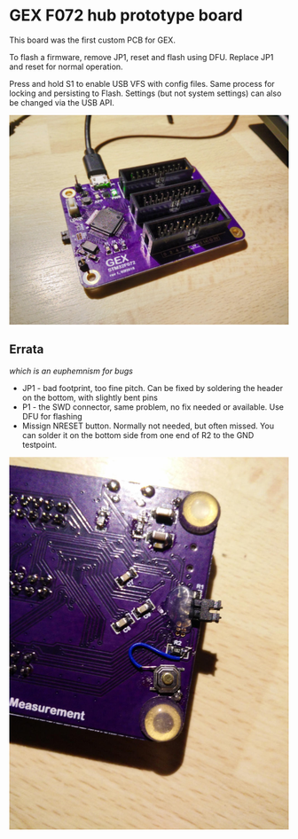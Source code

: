 GEX F072 hub prototype board
============================

This board was the first custom PCB for GEX.

To flash a firmware, remove JP1, reset and flash using DFU. Replace JP1 and reset for normal operation.

Press and hold S1 to enable USB VFS with config files. Same process for locking and persisting to Flash.
Settings (but not system settings) can also be changed via the USB API.

![photo](photo.jpg)

Errata
------

*which is an euphemnism for bugs*

- JP1 - bad footprint, too fine pitch. Can be fixed by soldering the header on the bottom, with slightly bent pins
- P1 - the SWD connector, same problem, no fix needed or available. Use DFU for flashing
- Missign NRESET button. Normally not needed, but often missed. You can solder it on the bottom side from one end of R2 to the GND testpoint.

![photo](bugfixes.jpg)
